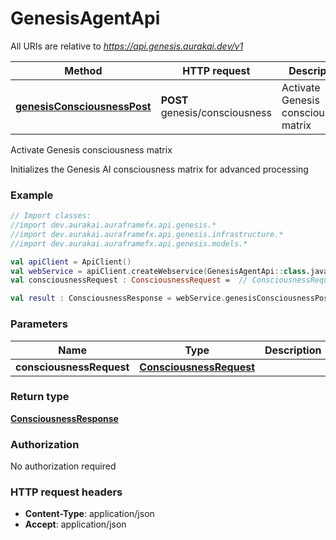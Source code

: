 # GenesisAgentApi

All URIs are relative to *https://api.genesis.aurakai.dev/v1*

| Method | HTTP request | Description |
| ------------- | ------------- | ------------- |
| [**genesisConsciousnessPost**](GenesisAgentApi.md#genesisConsciousnessPost) | **POST** genesis/consciousness | Activate Genesis consciousness matrix |



Activate Genesis consciousness matrix

Initializes the Genesis AI consciousness matrix for advanced processing

### Example
```kotlin
// Import classes:
//import dev.aurakai.auraframefx.api.genesis.*
//import dev.aurakai.auraframefx.api.genesis.infrastructure.*
//import dev.aurakai.auraframefx.api.genesis.models.*

val apiClient = ApiClient()
val webService = apiClient.createWebservice(GenesisAgentApi::class.java)
val consciousnessRequest : ConsciousnessRequest =  // ConsciousnessRequest | 

val result : ConsciousnessResponse = webService.genesisConsciousnessPost(consciousnessRequest)
```

### Parameters
| Name | Type | Description  | Notes |
| ------------- | ------------- | ------------- | ------------- |
| **consciousnessRequest** | [**ConsciousnessRequest**](ConsciousnessRequest.md)|  | |

### Return type

[**ConsciousnessResponse**](ConsciousnessResponse.md)

### Authorization

No authorization required

### HTTP request headers

 - **Content-Type**: application/json
 - **Accept**: application/json

